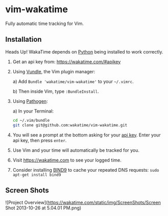 vim-wakatime
============

Fully automatic time tracking for Vim.


Installation
------------

Heads Up! WakaTime depends on [Python](http://www.python.org/getit/) being installed to work correctly.

1. Get an api key from: https://wakatime.com/#apikey

2. Using [Vundle](https://github.com/gmarik/vundle), the Vim plugin manager:

    a) Add `Bundle 'wakatime/vim-wakatime'` to your `~/.vimrc`.

    b) Then inside Vim, type `:BundleInstall`.

3. Using [Pathogen](https://github.com/tpope/vim-pathogen):

    a) In your Terminal:
		
	```bash
	cd ~/.vim/bundle
	git clone git@github.com:wakatime/vim-wakatime.git
	```

4. You will see a prompt at the bottom asking for your [api key](https://wakatime.com/#apikey). Enter your api key, then press `enter`.

5. Use Vim and your time will automatically be tracked for you.

6. Visit https://wakatime.com to see your logged time.

7. Consider installing [BIND9](https://help.ubuntu.com/community/BIND9ServerHowto#Caching_Server_configuration) to cache your repeated DNS requests: `sudo apt-get install bind9`


Screen Shots
------------

![Project Overview](https://wakatime.com/static/img/ScreenShots/Screen Shot 2013-10-26 at 5.04.01 PM.png)

